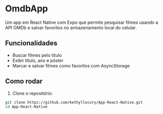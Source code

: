 # OmdbApp

Um app em React Native com Expo que permite pesquisar filmes usando a API OMDb e salvar favoritos no armazenamento local do celular.

## Funcionalidades

- Buscar filmes pelo título
- Exibir título, ano e pôster
- Marcar e salvar filmes como favoritos com AsyncStorage

## Como rodar

1. Clone o repositório:

```bash
git clone https://github.com/kethyllecury/App-React-Native.git
cd App-React-Native
